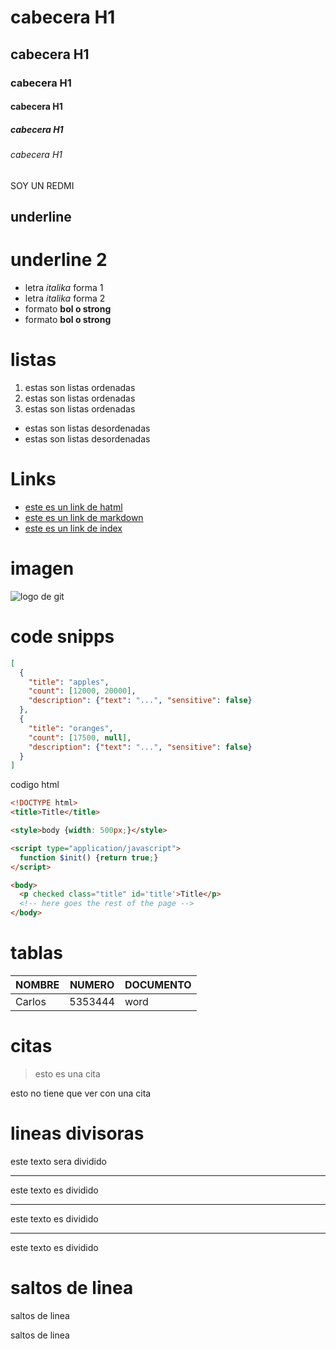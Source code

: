 # cabecera H1
## cabecera H1
### cabecera H1
#### cabecera H1
##### cabecera H1
###### cabecera H1

SOY UN REDMI

underline
------
underline 2
=====

- letra *italika* forma 1
- letra _italika_ forma 2
- formato **bol o strong**
- formato __bol o strong__

# listas
1. estas son listas ordenadas
2. estas son listas ordenadas
3. estas son listas ordenadas

- estas son listas desordenadas
- estas son listas desordenadas

# Links
- <a href="http://www.google.com">este es un link de hatml</a>
- [este es un link de markdown](hhtp://wwww.google.com)
- [este es un link de index](index.html)

# imagen
![logo de git](https://es.wizcase.com/wp-content/uploads/2022/03/GitHub-Logo.png)

# code snipps
```JSON
[
  {
    "title": "apples",
    "count": [12000, 20000],
    "description": {"text": "...", "sensitive": false}
  },
  {
    "title": "oranges",
    "count": [17500, null],
    "description": {"text": "...", "sensitive": false}
  }
]

```
codigo html
```html
<!DOCTYPE html>
<title>Title</title>

<style>body {width: 500px;}</style>

<script type="application/javascript">
  function $init() {return true;}
</script>

<body>
  <p checked class="title" id='title'>Title</p>
  <!-- here goes the rest of the page -->
</body>
```

# tablas
| NOMBRE | NUMERO | DOCUMENTO |
| ------ | ------ | --------- |
Carlos | 5353444 | word|

# citas
>esto es una cita

esto no tiene que ver con una cita

# lineas divisoras

este texto sera dividido

---
este texto es dividido

***
este texto es dividido

___
este texto es dividido

# saltos de linea

saltos de linea 

saltos de linea


